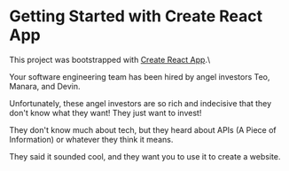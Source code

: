 # Getting Started with Create React App

This project was bootstrapped with [Create React App](https://github.com/facebook/create-react-app).\

Your software engineering team has been hired by angel investors Teo, Manara, and Devin.

Unfortunately, these angel investors are so rich and indecisive that they don't know what they want! They just want to invest!

They don't know much about tech, but they heard about APIs (A Piece of Information) or whatever they think it means.

They said it sounded cool, and they want you to use it to create a website.